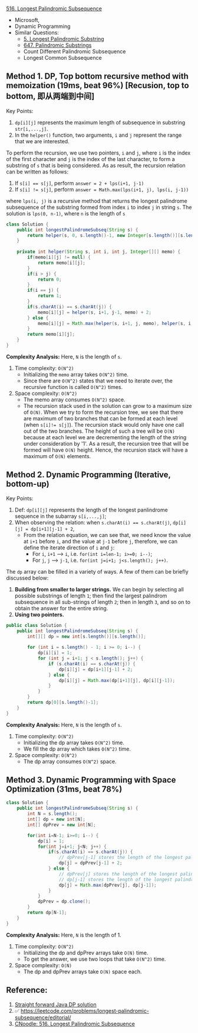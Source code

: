 [516. Longest Palindromic Subsequence](https://leetcode.com/problems/longest-palindromic-subsequence/)

* Microsoft,
* Dynamic Programming
* Similar Questions:
    * [5. Longest Palindromic Substring](https://leetcode.com/problems/longest-palindromic-substring/)
    * [647. Palindromic Substrings](https://leetcode.com/problems/palindromic-substrings/)
    * Count Different Palindromic Subsequence
    * Longest Common Subsequence
    
    
## Method 1. DP, Top bottom recursive method with memoization (19ms, beat 96%) [Recusion, top to bottom, 即从两端到中间]
Key Points:
1. `dp[i][j]` represents the maximum length of subsequence in substring `str[i,...,j]`.
2. In the `helper()` function, two arguments, `i` and `j` represent the range that we are interested.

To perform the recursion, we use two pointers, `i` and `j`, where `i` is the index of the first character and `j` is the index of the last character, to form a substring of `s` that is being considered. 
As as result, the recursion relation can be written as follows:
1. If `s[i] == s[j]`, perform `answer = 2 + lps(i+1, j-1)`
2. If `s[i] != s[j]`, perform `answer = Math.max(lps(i+1, j), lps(i, j-1))`

where `lps(i, j)` is a recursive method that returns the longest palindrome subsequence of the substring formed from index `i` to index `j` in string `s`. 
The solution is `lps(0, n-1)`, where `n` is the length of `s`

```java
class Solution {
    public int longestPalindromeSubseq(String s) {
        return helper(s, 0, s.length()-1, new Integer[s.length()][s.length()]);
    }
    
    private int helper(String s, int i, int j, Integer[][] memo) {
        if(memo[i][j] != null) {
            return memo[i][j];
        }
        if(i > j) {
            return 0;
        }
        if(i == j) {
            return 1;
        }
        if(s.charAt(i) == s.charAt(j)) {
            memo[i][j] = helper(s, i+1, j-1, memo) + 2;
        } else {
            memo[i][j] = Math.max(helper(s, i+1, j, memo), helper(s, i, j-1, memo));
        }
        return memo[i][j];
    }
}
```
**Complexity Analysis:**
Here, `N` is the length of `s`.
1. Time complexity: `O(N^2)`
    * Initializing the `memo` array takes `O(N^2)` time.
    * Since there are `O(N^2)` states that we need to iterate over, the recursive function is called `O(N^2)` times.
2. Space complexity: `O(N^2)`
    * The memo array consumes `O(N^2)` space.
    * The recursion stack used in the solution can grow to a maximum size of `O(N)`. When we try to form the recursion tree, we see that there are maximum of two branches that can be formed at each level (when `s[i]!= s[j]`). The recursion stack would only have one call out of the two branches. The height of such a tree will be `O(N)` because at each level we are decrementing the length of the string under consideration by '1'. As a result, the recursion tree that will be formed will have `O(N)` height. Hence, the recursion stack will have a maximum of `O(N)` elements.


## Method 2. Dynamic Programming (Iterative, bottom-up)
Key Points:
1. Def: `dp[i][j]` represents the length of the longest panlindrome sequence in the subarray `s[i,...,j]`;
1. When observing the relation: when `s.charAt(i) == s.charAt(j)`, `dp[i][j] = dp[i+1][j-1] + 2`, 
    * From the relation equation, we can see that, we need know the value at `i+1` before `i`, and the value at `j-1` before `j`,
    therefore, we can define the iterate direction of `i` and `j`: 
        * For `i`, `i+1` --> `i`, i.e. `for(int i=len-1; i>=0; i--)`;
        * For `j`, `j` --> `j-1`, i.e. `for(int j=i+1; j<s.length(); j++)`.

The `dp` array can be filled in a variety of ways. A few of them can be briefly discussed below:
1. **Building from smaller to larger strings.** We can begin by selecting all possible substrings of length `1`; then find the largest palindrom subsequence in all sub-strings of length `2`; then in length `3`, and so on to obtain the answer for the entire string. 
2. **Using two pointers.** 

```Java
public class Solution {
    public int longestPalindromeSubseq(String s) {
        int[][] dp = new int[s.length()][s.length()];
        
        for (int i = s.length() - 1; i >= 0; i--) {
            dp[i][i] = 1;
            for (int j = i+1; j < s.length(); j++) {
                if (s.charAt(i) == s.charAt(j)) {
                    dp[i][j] = dp[i+1][j-1] + 2;
                } else {
                    dp[i][j] = Math.max(dp[i+1][j], dp[i][j-1]);
                }
            }
        }
        return dp[0][s.length()-1];
    }
}
```
**Complexity Analysis:**
Here, `N` is the length of `s`.
1. Time complexity: `O(N^2)`
    * Initializing the dp array takes `O(N^2)` time.
    * We fill the dp array which takes `O(N^2)` time.
2. Space complexity: `O(N^2)`
    * The dp array consumes `O(N^2)` space.


## Method 3. Dynamic Programming with Space Optimization (31ms, beat 78%)
```Java
class Solution {
    public int longestPalindromeSubseq(String s) {
        int N = s.length();
        int[] dp = new int[N];
        int[] dpPrev = new int[N];

        for(int i=N-1; i>=0; i--) {
            dp[i] = 1;
            for(int j=i+1; j<N; j++) {
                if(s.charAt(i) == s.charAt(j)) {
                    // dpPrev[j-1] stores the length of the longest palindrome subsequence of substring from `i+1` to `j-1`
                    dp[j] = dpPrev[j-1] + 2;
                } else {
                    // dpPrev[j] stores the length of the longest palindrome subsequence of substring from `i+1` to `j`
                    // dp[j-1] stores the length of the longest palindrom subsequence of substring from `i` to `j-`
                    dp[j] = Math.max(dpPrev[j], dp[j-1]);
                }
            }
            dpPrev = dp.clone();
        }
        return dp[N-1];
    }
}
```
**Complexity Analysis:**
Here, `N` is the length of 1.
1. Time complexity: `O(N^2)`
    * Initializing the dp and dpPrev arrays take `O(N)` time.
    * To get the answer, we use two loops that take `O(N^2)` time.
2. Space complexity: `O(N)`
    * The dp and dpPrev arrays take `O(N)` space each.


## Reference:
1. [Straight forward Java DP solution](https://leetcode.com/problems/longest-palindromic-subsequence/discuss/99101/Straight-forward-Java-DP-solution)
2. :white_check_mark: https://leetcode.com/problems/longest-palindromic-subsequence/editorial/
3. [CNoodle: 516. Longest Palindromic Subsequence](https://www.cnblogs.com/cnoodle/p/16422635.html)